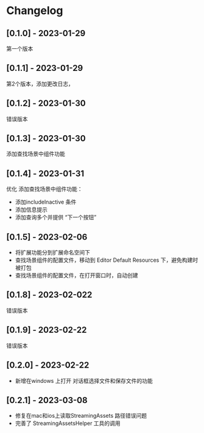 # Changelog

## [0.1.0] - 2023-01-29

第一个版本

## [0.1.1] - 2023-01-29

第2个版本，添加更改日志，

## [0.1.2] - 2023-01-30

错误版本

## [0.1.3] - 2023-01-30

添加查找场景中组件功能

## [0.1.4] - 2023-01-31

优化 添加查找场景中组件功能：

- 添加includeInactive 条件
- 添加信息提示
- 添加查询多个并提供 “下一个按钮”

## [0.1.5] - 2023-02-06

- 将扩展功能分到扩展命名空间下
- 查找场景组件的配置文件，移动到 Editor Default Resources 下，避免构建时被打包
- 查找场景组件的配置文件，在打开窗口时，自动创建

## [0.1.8] - 2023-02-022

错误版本

## [0.1.9] - 2023-02-22

错误版本

## [0.2.0] - 2023-02-22

- 新增在windows 上打开 对话框选择文件和保存文件的功能


## [0.2.1] - 2023-03-08

- 修复在mac和ios上读取StreamingAssets 路径错误问题
- 完善了 StreamingAssetsHelper 工具的调用

